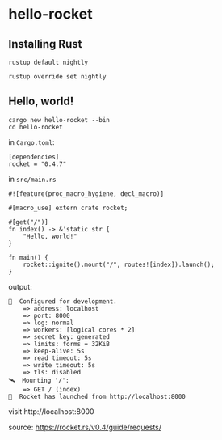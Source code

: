 # hello-rocket

## Installing Rust
```
rustup default nightly
```

```
rustup override set nightly
```

## Hello, world!
```
cargo new hello-rocket --bin
cd hello-rocket
```

in `Cargo.toml`:
```
[dependencies]
rocket = "0.4.7"
```

in `src/main.rs`
```
#![feature(proc_macro_hygiene, decl_macro)]

#[macro_use] extern crate rocket;

#[get("/")]
fn index() -> &'static str {
    "Hello, world!"
}

fn main() {
    rocket::ignite().mount("/", routes![index]).launch();
}
```

output:
```
🔧  Configured for development.
    => address: localhost
    => port: 8000
    => log: normal
    => workers: [logical cores * 2]
    => secret key: generated
    => limits: forms = 32KiB
    => keep-alive: 5s
    => read timeout: 5s
    => write timeout: 5s
    => tls: disabled
🛰  Mounting '/':
    => GET / (index)
🚀  Rocket has launched from http://localhost:8000
```

visit http://localhost:8000

source: https://rocket.rs/v0.4/guide/requests/